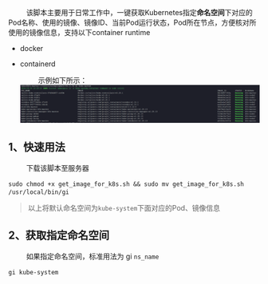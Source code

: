&emsp; &emsp; 该脚本主要用于日常工作中，一键获取Kubernetes指定**命名空间**下对应的Pod名称、使用的镜像、镜像ID、当前Pod运行状态，Pod所在节点，方便核对所使用的镜像信息，支持以下container runtime
- docker
- containerd

  &emsp; &emsp; 示例如下所示：
  ![gi_sample](./gi_sample.png)

## 1、快速用法

&emsp; &emsp; 下载该脚本至服务器

```shell
sudo chmod +x get_image_for_k8s.sh && sudo mv get_image_for_k8s.sh /usr/local/bin/gi
```

> 以上将默认命名空间为`kube-system`下面对应的Pod、镜像信息

## 2、获取指定命名空间

&emsp; &emsp; 如果指定命名空间，标准用法为 gi `ns_name`

```shell
gi kube-system
```
  
